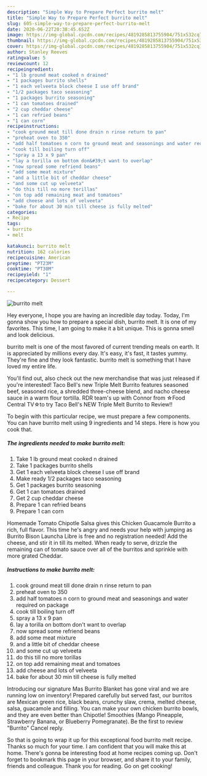```yaml
---
description: "Simple Way to Prepare Perfect burrito melt"
title: "Simple Way to Prepare Perfect burrito melt"
slug: 605-simple-way-to-prepare-perfect-burrito-melt
date: 2020-06-22T20:38:45.652Z
image: https://img-global.cpcdn.com/recipes/4819285813755904/751x532cq70/burrito-melt-recipe-main-photo.jpg
thumbnail: https://img-global.cpcdn.com/recipes/4819285813755904/751x532cq70/burrito-melt-recipe-main-photo.jpg
cover: https://img-global.cpcdn.com/recipes/4819285813755904/751x532cq70/burrito-melt-recipe-main-photo.jpg
author: Stanley Reeves
ratingvalue: 5
reviewcount: 12
recipeingredient:
- "1 lb ground meat cooked n drained"
- "1 packages burrito shells"
- "1 each velveeta block cheese I use off brand"
- "1/2 packages taco seasoning"
- "1 packages burrito seasoning"
- "1 can tomatoes drained"
- "2 cup cheddar cheese"
- "1 can refried beans"
- "1 can corn"
recipeinstructions:
- "cook ground meat till done drain n rinse return to pan"
- "preheat oven to 350"
- "add half tomatoes n corn to ground meat and seasonings and water required on package"
- "cook till boiling turn off"
- "spray a 13 x 9 pan"
- "lay a torilla on bottom don&#39;t want to overlap"
- "now spread some refriend beans"
- "add some meat mixture"
- "and a little bit of cheddar cheese"
- "and some cut up velveeta"
- "do this till no more torillas"
- "on top add remaining meat and tomatoes"
- "add cheese and lots of velveeta"
- "bake for about 30 min till cheese is fully melted"
categories:
- Recipe
tags:
- burrito
- melt

katakunci: burrito melt 
nutrition: 162 calories
recipecuisine: American
preptime: "PT23M"
cooktime: "PT30M"
recipeyield: "1"
recipecategory: Dessert

---
```



![burrito melt](https://img-global.cpcdn.com/recipes/4819285813755904/751x532cq70/burrito-melt-recipe-main-photo.jpg)

Hey everyone, I hope you are having an incredible day today. Today, I'm gonna show you how to prepare a special dish, burrito melt. It is one of my favorites. This time, I am going to make it a bit unique. This is gonna smell and look delicious.

burrito melt is one of the most favored of current trending meals on earth. It is appreciated by millions every day. It's easy, it's fast, it tastes yummy. They're fine and they look fantastic. burrito melt is something that I have loved my entire life.

You&#39;ll find out, also check out the new merchandise that was just released if you&#39;re interested! Taco Bell&#39;s new Triple Melt Burrito features seasoned beef, seasoned rice, a shredded three-cheese blend, and nacho cheese sauce in a warm flour tortilla. RDR team&#39;s up with Connor from ☆Food Central TV☆to try Taco Bell&#39;s NEW Triple Melt Burrito to Review!!


To begin with this particular recipe, we must prepare a few components. You can have burrito melt using 9 ingredients and 14 steps. Here is how you cook that.

<!--inarticleads1-->

##### The ingredients needed to make burrito melt:

1. Take 1 lb ground meat cooked n drained
1. Take 1 packages burrito shells
1. Get 1 each velveeta block cheese I use off brand
1. Make ready 1/2 packages taco seasoning
1. Get 1 packages burrito seasoning
1. Get 1 can tomatoes drained
1. Get 2 cup cheddar cheese
1. Prepare 1 can refried beans
1. Prepare 1 can corn


Homemade Tomato Chipotle Salsa gives this Chicken Guacamole Burrito a rich, full flavor. This time he&#39;s angry and needs your help with jumping as Burrito Bison Launcha Libre is free and no registration needed! Add the cheese, and stir it in till its melted. When ready to serve, drizzle the remaining can of tomato sauce over all of the burritos and sprinkle with more grated Cheddar. 

<!--inarticleads2-->

##### Instructions to make burrito melt:

1. cook ground meat till done drain n rinse return to pan
1. preheat oven to 350
1. add half tomatoes n corn to ground meat and seasonings and water required on package
1. cook till boiling turn off
1. spray a 13 x 9 pan
1. lay a torilla on bottom don&#39;t want to overlap
1. now spread some refriend beans
1. add some meat mixture
1. and a little bit of cheddar cheese
1. and some cut up velveeta
1. do this till no more torillas
1. on top add remaining meat and tomatoes
1. add cheese and lots of velveeta
1. bake for about 30 min till cheese is fully melted


Introducing our signature Mas Burrito Blanket has gone viral and we are running low on inventory! Prepared carefully but served fast, our burritos are Mexican green rice, black beans, crunchy slaw, crema, melted cheese, salsa, guacamole and filling. You can make your own chicken burrito bowls, and they are even better than Chipotle! Smoothies (Mango Pineapple, Strawberry Banana, or Blueberry Pomegranate). Be the first to review &#34;Burrito&#34; Cancel reply. 

So that is going to wrap it up for this exceptional food burrito melt recipe. Thanks so much for your time. I am confident that you will make this at home. There's gonna be interesting food at home recipes coming up. Don't forget to bookmark this page in your browser, and share it to your family, friends and colleague. Thank you for reading. Go on get cooking!
